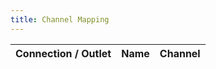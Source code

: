 ```yaml
---
title: Channel Mapping
---
```


| Connection / Outlet | Name | Channel |
|---------------------|------|---------|
